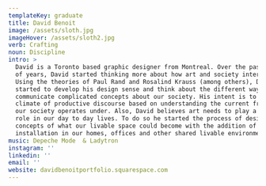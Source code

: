 ```yaml
---
templateKey: graduate
title: David Benoit
image: /assets/sloth.jpg
imageHover: /assets/sloth2.jpg
verb: Crafting
noun: Discipline
intro: >
  David is a Toronto based graphic designer from Montreal. Over the past couple
  of years, David started thinking more about how art and society interact.
  Using the theories of Paul Rand and Rosalind Krauss (among others), David
  started to develop his design sense and think about the different ways to
  communicate complicated concepts about our society. His intent is to foster a
  climate of productive discourse based on understanding the current framework
  our society operates under. Also, David believes art needs to play a bigger
  role in our day to day lives. To do so he started the process of designing
  concepts of what our livable space could become with the addition of art
  installation in our homes, offices and other shared livable environments. 
music: Depeche Mode  & Ladytron
instagram: ''
linkedin: ''
email: ''
website: davidbenoitportfolio.squarespace.com
---
```


